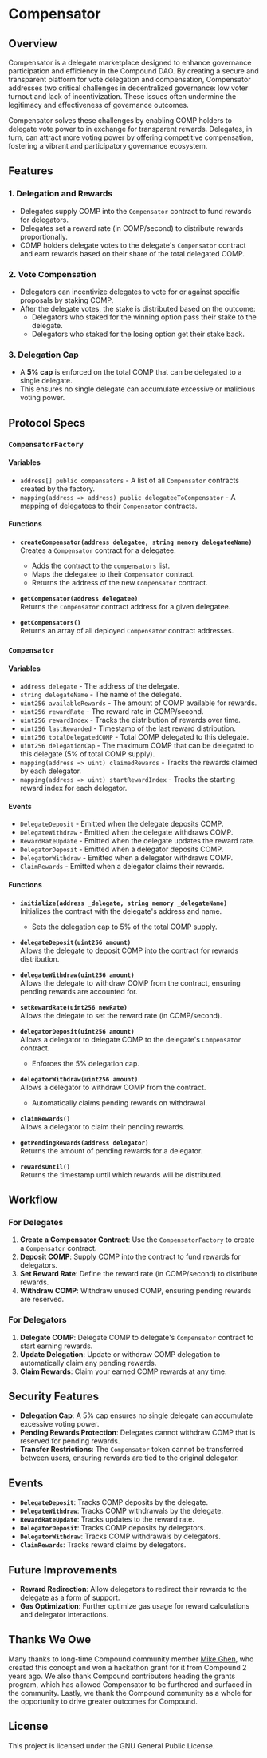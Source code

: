 # Compensator

## Overview
Compensator is a delegate marketplace designed to enhance governance participation and efficiency in the Compound DAO. By creating a secure and transparent platform for vote delegation and compensation, Compensator addresses two critical challenges in decentralized governance: low voter turnout and lack of incentivization. These issues often undermine the legitimacy and effectiveness of governance outcomes. 

Compensator solves these challenges by enabling COMP holders to delegate vote power to in exchange for transparent rewards. Delegates, in turn, can attract more voting power by offering competitive compensation, fostering a vibrant and participatory governance ecosystem.

## Features

### 1. **Delegation and Rewards**
- Delegates supply COMP into the `Compensator` contract to fund rewards for delegators.
- Delegates set a reward rate (in COMP/second) to distribute rewards proportionally.
- COMP holders delegate votes to the delegate's `Compensator` contract and earn rewards based on their share of the total delegated COMP.

### 2. **Vote Compensation**
- Delegators can incentivize delegates to vote for or against specific proposals by staking COMP.
- After the delegate votes, the stake is distributed based on the outcome:
  - Delegators who staked for the winning option pass their stake to the delegate.
  - Delegators who staked for the losing option get their stake back.

### 3. **Delegation Cap**
- A **5% cap** is enforced on the total COMP that can be delegated to a single delegate.
- This ensures no single delegate can accumulate excessive or malicious voting power.

## Protocol Specs

### `CompensatorFactory`

#### Variables
- `address[] public compensators` - A list of all `Compensator` contracts created by the factory.
- `mapping(address => address) public delegateeToCompensator` - A mapping of delegatees to their `Compensator` contracts.

#### Functions
- **`createCompensator(address delegatee, string memory delegateeName)`**  
  Creates a `Compensator` contract for a delegatee.  
  - Adds the contract to the `compensators` list.  
  - Maps the delegatee to their `Compensator` contract.  
  - Returns the address of the new `Compensator` contract.

- **`getCompensator(address delegatee)`**  
  Returns the `Compensator` contract address for a given delegatee.

- **`getCompensators()`**  
  Returns an array of all deployed `Compensator` contract addresses.

### `Compensator`

#### Variables
- `address delegate` - The address of the delegate.
- `string delegateName` - The name of the delegate.
- `uint256 availableRewards` - The amount of COMP available for rewards.
- `uint256 rewardRate` - The reward rate in COMP/second.
- `uint256 rewardIndex` - Tracks the distribution of rewards over time.
- `uint256 lastRewarded` - Timestamp of the last reward distribution.
- `uint256 totalDelegatedCOMP` - Total COMP delegated to this delegate.
- `uint256 delegationCap` - The maximum COMP that can be delegated to this delegate (5% of total COMP supply).
- `mapping(address => uint) claimedRewards` - Tracks the rewards claimed by each delegator.
- `mapping(address => uint) startRewardIndex` - Tracks the starting reward index for each delegator.

#### Events
- `DelegateDeposit` - Emitted when the delegate deposits COMP.
- `DelegateWithdraw` - Emitted when the delegate withdraws COMP.
- `RewardRateUpdate` - Emitted when the delegate updates the reward rate.
- `DelegatorDeposit` - Emitted when a delegator deposits COMP.
- `DelegatorWithdraw` - Emitted when a delegator withdraws COMP.
- `ClaimRewards` - Emitted when a delegator claims their rewards.

#### Functions
- **`initialize(address _delegate, string memory _delegateName)`**  
  Initializes the contract with the delegate's address and name.  
  - Sets the delegation cap to 5% of the total COMP supply.

- **`delegateDeposit(uint256 amount)`**  
  Allows the delegate to deposit COMP into the contract for rewards distribution.

- **`delegateWithdraw(uint256 amount)`**  
  Allows the delegate to withdraw COMP from the contract, ensuring pending rewards are accounted for.

- **`setRewardRate(uint256 newRate)`**  
  Allows the delegate to set the reward rate (in COMP/second).

- **`delegatorDeposit(uint256 amount)`**  
  Allows a delegator to delegate COMP to the delegate's `Compensator` contract.  
  - Enforces the 5% delegation cap.

- **`delegatorWithdraw(uint256 amount)`**  
  Allows a delegator to withdraw COMP from the contract.  
  - Automatically claims pending rewards on withdrawal.

- **`claimRewards()`**  
  Allows a delegator to claim their pending rewards.

- **`getPendingRewards(address delegator)`**  
  Returns the amount of pending rewards for a delegator.

- **`rewardsUntil()`**  
  Returns the timestamp until which rewards will be distributed.

## Workflow

### For Delegates
1. **Create a Compensator Contract**: Use the `CompensatorFactory` to create a `Compensator` contract.
2. **Deposit COMP**: Supply COMP into the contract to fund rewards for delegators.
3. **Set Reward Rate**: Define the reward rate (in COMP/second) to distribute rewards.
4. **Withdraw COMP**: Withdraw unused COMP, ensuring pending rewards are reserved.

### For Delegators
1. **Delegate COMP**: Delegate COMP to delegate's `Compensator` contract to start earning rewards.
2. **Update Delegation**: Update or withdraw COMP delegation to automatically claim any pending rewards.
3. **Claim Rewards**: Claim your earned COMP rewards at any time.

## Security Features
- **Delegation Cap**: A 5% cap ensures no single delegate can accumulate excessive voting power.
- **Pending Rewards Protection**: Delegates cannot withdraw COMP that is reserved for pending rewards.
- **Transfer Restrictions**: The `Compensator` token cannot be transferred between users, ensuring rewards are tied to the original delegator.

## Events
- **`DelegateDeposit`**: Tracks COMP deposits by the delegate.
- **`DelegateWithdraw`**: Tracks COMP withdrawals by the delegate.
- **`RewardRateUpdate`**: Tracks updates to the reward rate.
- **`DelegatorDeposit`**: Tracks COMP deposits by delegators.
- **`DelegatorWithdraw`**: Tracks COMP withdrawals by delegators.
- **`ClaimRewards`**: Tracks reward claims by delegators.

## Future Improvements
- **Reward Redirection**: Allow delegators to redirect their rewards to the delegate as a form of support.
- **Gas Optimization**: Further optimize gas usage for reward calculations and delegator interactions.

## Thanks We Owe
Many thanks to long-time Compound community member [Mike Ghen](https://github.com/mikeghen), who created this concept and won a hackathon grant for it from Compound 2 years ago. We also thank Compound contributors heading the grants program, which has allowed Compensator to be furthered and surfaced in the community. Lastly, we thank the Compound community as a whole for the opportunity to drive greater outcomes for Compound.

## License
This project is licensed under the GNU General Public License.
